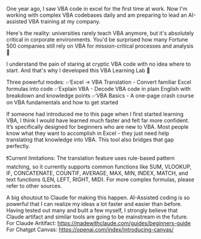One year ago, I saw VBA code in excel for the first time at work. Now I'm working with complex VBA codebases daily and am preparing to lead an AI-assisted VBA training at my company.

Here's the reality: universities rarely teach VBA anymore, but it's absolutely critical in corporate environments. You'd be surprised how many Fortune 500 companies still rely on VBA for mission-critical processes and analysis 🏢

I understand the pain of staring at cryptic VBA code with no idea where to start. And that's why I developed this VBA Learning Lab 🚀

Three powerful modes:
✅Excel → VBA Translation - Convert familiar Excel formulas into code
✅Explain VBA - Decode VBA code in plain English with breakdown and knowledge points
✅VBA Basics - A one-page crash course on VBA fundamentals and how to get started

If someone had introduced me to this page when I first started learning VBA, I think I would have learned much faster and felt far more confident. It’s specifically designed for beginners who are new to VBA. Most people know what they want to accomplish in Excel - they just need help translating that knowledge into VBA. This tool also bridges that gap perfectly.

❗Current limitations: The translation feature uses rule-based pattern matching, so it currently supports common functions like SUM, VLOOKUP, IF, CONCATENATE, COUNTIF, AVERAGE, MAX, MIN, INDEX, MATCH, and text functions (LEN, LEFT, RIGHT, MID). For more complex formulas, please refer to other sources. 

A big shoutout to Claude for making this happen. AI-Assisted coding is so powerful that I can realize my ideas a lot faster and easier than before. Having tested out many and built a few myself, I strongly believe that Claude artifact and similar tools are going to be mainstream in the future. 
For Claude Aritifact: https://madewithclaude.com/guides/beginners-guide
For Chatgpt Canvas: https://openai.com/index/introducing-canvas/
